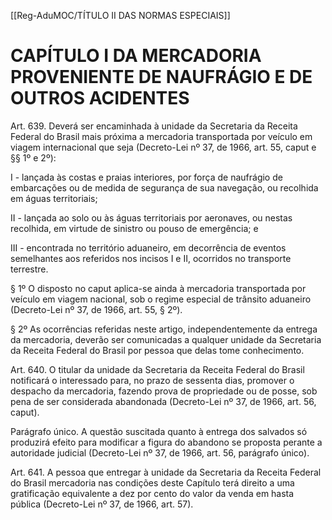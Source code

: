 [[Reg-AduMOC/TÍTULO II DAS NORMAS ESPECIAIS]]

# CAPÍTULO I DA MERCADORIA PROVENIENTE DE NAUFRÁGIO E DE OUTROS ACIDENTES

Art. 639. Deverá ser encaminhada à unidade da Secretaria da
Receita Federal do Brasil mais próxima a mercadoria
transportada por veículo em viagem internacional que seja
(Decreto-Lei nº 37, de 1966, art. 55, caput e §§ 1º e 2º):

I - lançada às costas e praias interiores, por força de
naufrágio de embarcações ou de medida de segurança de
sua navegação, ou recolhida em águas territoriais;

II - lançada ao solo ou às águas territoriais por aeronaves, ou
nestas recolhida, em virtude de sinistro ou pouso de
emergência; e

III - encontrada no território aduaneiro, em decorrência de
eventos semelhantes aos referidos nos incisos I e II,
ocorridos no transporte terrestre.

§ 1º O disposto no caput aplica-se ainda à mercadoria
transportada por veículo em viagem nacional, sob o regime
especial de trânsito aduaneiro (Decreto-Lei nº 37, de 1966,
art. 55, § 2º).

§ 2º As ocorrências referidas neste artigo,
independentemente da entrega da mercadoria, deverão ser
comunicadas a qualquer unidade da Secretaria da Receita
Federal do Brasil por pessoa que delas tome conhecimento.

Art. 640. O titular da unidade da Secretaria da Receita
Federal do Brasil notificará o interessado para, no prazo de
sessenta dias, promover o despacho da mercadoria, fazendo
prova de propriedade ou de posse, sob pena de ser
considerada abandonada (Decreto-Lei nº 37, de 1966, art.
56, caput).

Parágrafo único. A questão suscitada quanto à entrega dos
salvados só produzirá efeito para modificar a figura do
abandono se proposta perante a autoridade judicial
(Decreto-Lei nº 37, de 1966, art. 56, parágrafo único).

Art. 641. A pessoa que entregar à unidade da Secretaria da
Receita Federal do Brasil mercadoria nas condições deste
Capítulo terá direito a uma gratificação equivalente a dez por
cento do valor da venda em hasta pública (Decreto-Lei nº 37,
de 1966, art. 57).